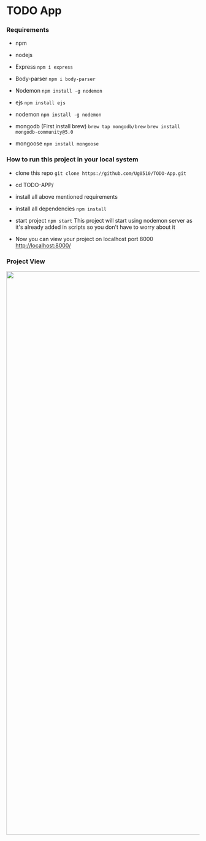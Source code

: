 # TODO App

### Requirements 
* npm

* nodejs

* Express
```npm i express```

* Body-parser
```npm i body-parser```

* Nodemon
```npm install -g nodemon```

* ejs
```npm install ejs```

* nodemon 
```npm install -g nodemon```

* mongodb (First install brew)
```brew tap mongodb/brew```
```brew install mongodb-community@5.0```

* mongoose
```npm install mongoose```

### How to run this project in your local system
* clone this repo 
```git clone https://github.com/Ug0510/TODO-App.git```

* cd TODO-APP/

* install all above mentioned requirements 

* install all dependencies 
```npm install```

* start project 
```npm start```
This project will start using nodemon server as it's already added in scripts so you don't have to worry about it

* Now you can view your project on localhost port 8000
<a href="http://localhost:8000/">http://localhost:8000/</a>


### Project View
<center> 
<img width="1470" alt="Screenshot 2023-09-02 at 12 25 57 AM" src="https://github.com/Ug0510/TODO-App/assets/85778092/49e57641-2b71-4fa4-8e87-b491c8c7a609">
<center> 
